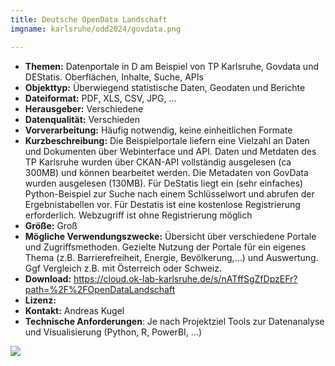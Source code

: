 ```yaml
---
title: Deutsche OpenData Landschaft
imgname: karlsruhe/odd2024/govdata.png

---
```



- **Themen:** Datenportale in D am Beispiel von TP Karlsruhe, Govdata und DEStatis. Oberflächen, Inhalte, Suche, APIs
- **Objekttyp:** Überwiegend statistische Daten, Geodaten und Berichte 
- **Dateiformat:** PDF, XLS, CSV, JPG, ...
- **Herausgeber:** Verschiedene
- **Datenqualität:** Verschieden
- **Vorverarbeitung:** Häufig notwendig, keine einheitlichen Formate
- **Kurzbeschreibung:** Die Beispielportale liefern eine Vielzahl an Daten und Dokumenten über Webinterface und API. Daten und Metdaten des TP Karlsruhe wurden über CKAN-API vollständig ausgelesen (ca 300MB) und können bearbeitet werden. Die Metadaten von GovData wurden ausgelesen (130MB). Für DeStatis liegt ein (sehr einfaches) Python-Beispiel zur Suche nach einem Schlüsselwort und abrufen der Ergebnistabellen vor. Für Destatis ist eine kostenlose Registrierung erforderlich. Webzugriff ist ohne Registrierung möglich
- **Größe:** Groß
- **Mögliche Verwendungszwecke:** Übersicht über verschiedene Portale und Zugriffsmethoden. Gezielte Nutzung der Portale für ein eigenes Thema (z.B. Barrierefreiheit, Energie, Bevölkerung,...) und Auswertung. Ggf Vergleich z.B. mit Österreich oder Schweiz.
- **Download:** https://cloud.ok-lab-karlsruhe.de/s/nATffSgZfDpzEFr?path=%2F%2FOpenDataLandschaft
- **Lizenz:** 
- **Kontakt:** Andreas Kugel 
- **Technische Anforderungen**: Je nach Projektziel Tools zur Datenanalyse und Visualisierung (Python, R, PowerBI, ...)


![](/projects/karlsruhe/odd2024/qr/landschaft.png)
